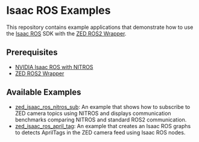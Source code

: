 # Isaac ROS Examples

This repository contains example applications that demonstrate how to use the [Isaac ROS](https://developer.nvidia.com/isaac-ros) SDK with the [ZED ROS2 Wrapper](https://github.com/stereolabs/zed-ros2-wrapper).

## Prerequisites

- [NVIDIA Isaac ROS with NITROS](https://docs.stereolabs.com/isaac-ros)
- [ZED ROS2 Wrapper](https://docs.stereolabs.com/ros2)

## Available Examples

- [zed_isaac_ros_nitros_sub](https://github.com/stereolabs/zed-ros2-examples/tree/main/isaac_ros/zed_isaac_ros_nitros_sub): An example that shows how to subscribe to ZED camera topics using NITROS and displays communication benchmarks comparing NITROS and standard ROS2 communication.
- [zed_isaac_ros_april_tag](https://github.com/stereolabs/zed-ros2-examples/tree/main/isaac_ros/zed_isaac_ros_april_tag): An example that creates an Isaac ROS graphs to detects AprilTags in the ZED camera feed using Isaac ROS nodes.

